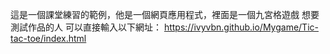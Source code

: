 這是一個課堂練習的範例，他是一個網頁應用程式，裡面是一個九宮格遊戲 想要測試作品的人 
可以直接輸入以下網址：
https://ivyvbn.github.io/Mygame/Tic-tac-toe/index.html
